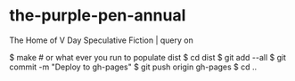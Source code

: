 # the-purple-pen-annual
The Home of V Day Speculative Fiction | query on

$ make # or what ever you run to populate dist
$ cd dist
$ git add --all
$ git commit -m "Deploy to gh-pages"
$ git push origin gh-pages
$ cd ..